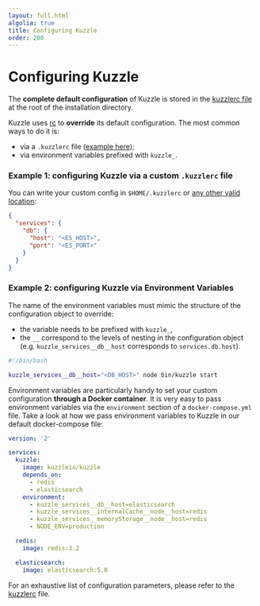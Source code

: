 ```yaml
---
layout: full.html
algolia: true
title: Configuring Kuzzle
order: 200
---
```


# Configuring Kuzzle

The **complete default configuration** of Kuzzle is stored in the [kuzzlerc file](https://github.com/kuzzleio/kuzzle/blob/master/.kuzzlerc.sample) at the root of the installation directory.

Kuzzle uses [rc](https://github.com/dominictarr/rc) to **override** its default configuration. The most common ways to do it is:

- via a `.kuzzlerc` file ([example here](https://github.com/kuzzleio/kuzzle/blob/master/.kuzzlerc.sample));
- via environment variables prefixed with `kuzzle_`.

### Example 1: configuring Kuzzle via a custom `.kuzzlerc` file

You can write your custom config in `$HOME/.kuzzlerc` or [any other valid location](https://github.com/dominictarr/rc/blob/master/README.md#standards):

```json
{
  "services": {
    "db": {
      "host": "<ES_HOST>",
      "port": "<ES_PORT>"
    }
  }
}
```

### Example 2: configuring Kuzzle via Environment Variables

The name of the environment variables must mimic the structure of the configuration object to override:

* the variable needs to be prefixed with `kuzzle_`,
* the `__` correspond to the levels of nesting in the configuration object (e.g. `kuzzle_services__db__host` corresponds to `services.db.host`).

```bash
#!/bin/bash

kuzzle_services__db__host="<DB_HOST>" node bin/kuzzle start
```

Environment variables are particularly handy to set your custom configuration **through a Docker container**. It is very easy to pass environment variables via the `environment` section of a `docker-compose.yml` file. Take a look at how we pass environment variables to Kuzzle in our default docker-compose file:

```yaml
version: '2'

services:
  kuzzle:
    image: kuzzleio/kuzzle
    depends_on:
      - redis
      - elasticsearch
    environment:
      - kuzzle_services__db__host=elasticsearch
      - kuzzle_services__internalCache__node__host=redis
      - kuzzle_services__memoryStorage__node__host=redis
      - NODE_ENV=production

  redis:
    image: redis:3.2

  elasticsearch:
    image: elasticsearch:5.0
```

<aside class="notice">
  For an exhaustive list of configuration parameters, please refer to the <a href="https://github.com/kuzzleio/kuzzle/blob/master/.kuzzlerc.sample">kuzzlerc</a> file.
</aside>
